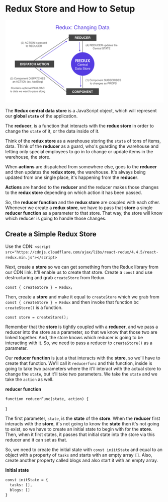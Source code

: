 # Redux Store and How to Setup

<kbd>![alt text](img/reduxchangedata.png "screenshot")</kbd>

The **Redux central data store** is a JavaScript object, which will represent our **global ```state```** of the application.

The **reducer**, is a function that interacts with the **redux store** in order to change the ```state``` of it, or the data inside of it.

Think of the **redux store** as a warehouse storing the ```state``` of tons of items, data. Think of the **reducer** as a guard, who's guarding the warehouse and letting only special employees to go in to change or update items in the warehouse, the store.

When **actions** are dispatched from somewhere else, goes to the **reducer** and then updates the **redux store**, the warehouse. It's always being updated from one single place, it's happening from the **reducer**.

**Actions** are handed to the **reducer** and the reducer makes those changes to the **redux store** depending on which action it has been passed. 

So, the **reducer function** and the **redux store** are coupled with each other. Whenever we create a **redux store**, we have to pass that **store** a single **reducer function** as a parameter to that store. That way, the store will know which reducer is going to handle those changes.

## Create a Simple Redux Store

Use the CDN: ```<script src="https://cdnjs.cloudflare.com/ajax/libs/react-redux/4.4.5/react-redux.min.js"></script>```

Next, create a **store** so we can get something from the Redux library from our CDN link. It'll enable us to create that store. Create a ```const``` and use destructuring and grab ```createStore``` from Redux. 

```
const { createStore } = Redux;
```

Then, create a **store** and make it equal to ```createStore``` which we grab from ```const { createStore } = Redux``` and then invoke that function bc ```createStore()``` is a function.

```
const store = createStore();
```

Remember that the **store** is tightly coupled with a **reducer**, and we pass a reducer into the store as a parameter, so that we know that those two are linked together. And, the store knows which reducer is going to be interacting with it. So, we need to pass a reducer to ```createStore()``` as a parameter.

Our **reducer function** is just a that interacts with the **store**, so we'll have to create that function. We'll call it ```reducerfunc``` and this function, inside is going to take two parameters where the it'll interact with the actual store to change the ```state```, but it'll take two parameters. We take the ```state``` and we take the ```action``` as well.

**reducer function**
```
function reducerFunc(state, action) {

}
```

The first parameter, ```state```, is the **state** of the **store**. When the **reducer** first interacts with the **store**, it's not going to know the **state** then it's not going to exist, so we have to create an initial state to begin with for the **store**. Then, when it first states, it passes that initial state into the store via this reducer and it can set as that.

So, we need to create the initial state with ```const iniitState``` and equal to an object with a property of ```tasks``` and starts with an empty array ```[]```. Also, create another property called blogs and also start it with an empty array.

**Initial state**
```
const initState = {
  tasks: [],
  blogs: []
}
```



